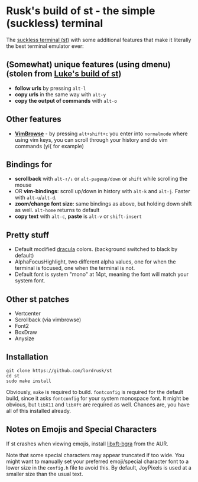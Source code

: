 # Rusk's build of st - the simple (suckless) terminal

The [suckless terminal (st)](https://st.suckless.org/) with some additional features that make it literally the best terminal emulator ever:

## (Somewhat) unique features (using dmenu) (stolen from [Luke's build of st](https://www.github.com/lukesmithxyz/st))

+ **follow urls** by pressing `alt-l`
+ **copy urls** in the same way with `alt-y`
+ **copy the output of commands** with `alt-o`

## Other features

+ [**VimBrowse**](http://st.suckless.org/patches/vim_browse/) - by pressing `alt+shift+c` you enter into `normalmode` where using vim keys, you can scroll through your history and do vim commands (yi{ for example)

## Bindings for

+ **scrollback** with `alt-↑/↓` or `alt-pageup/down` or `shift` while scrolling the mouse
+ OR **vim-bindings**: scroll up/down in history with `alt-k` and `alt-j`. Faster with `alt-u`/`alt-d`.
+ **zoom/change font size**: same bindings as above, but holding down shift as well. `alt-home` returns to default
+ **copy text** with `alt-c`, **paste** is `alt-v` or `shift-insert`

## Pretty stuff

+ Default modified [dracula](https://dracula) colors. (background switched to black by default)
+ AlphaFocusHighlight, two different alpha values, one for when the terminal is focused, one when the terminal is not.
+ Default font is system "mono" at 14pt, meaning the font will match your system font.

## Other st patches

+ Vertcenter
+ Scrollback (via vimbrowse)
+ Font2
+ BoxDraw
+ Anysize

## Installation

```
git clone https://github.com/lordrusk/st
cd st
sudo make install
```

Obviously, `make` is required to build. `fontconfig` is required for the default build, since it asks `fontconfig` for your system monospace font.  It might be obvious, but `libX11` and `libXft` are required as well. Chances are, you have all of this installed already.

## Notes on Emojis and Special Characters

If st crashes when viewing emojis, install [libxft-bgra](https://aur.archlinux.org/packages/libxft-bgra/) from the AUR.

Note that some special characters may appear truncated if too wide. You might want to manually set your preferred emoji/special character font to a lower size in the `config.h` file to avoid this. By default, JoyPixels is used at a smaller size than the usual text.
